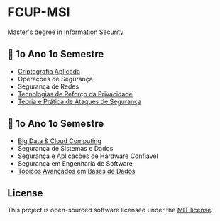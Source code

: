 # FCUP-MSI

Master's degree in Information Security

## 📙 1o Ano 1o Semestre

-   [Criptografia Aplicada](CA)
-   Operações de Segurança
-   Segurança de Redes
-   [Tecnologias de Reforço da Privacidade](TRP)
-   [Teoria e Prática de Ataques de Segurança](TPAS)

## 📙 1o Ano 1o Semestre

-   [Big Data & Cloud Computing](BDCC)
-   Segurança de Sistemas e Dados
-   Segurança e Aplicações de Hardware Confiável
-   Segurança em Engenharia de Software
-   [Tópicos Avançados em Bases de Dados](TABD)

## License

This project is open-sourced software licensed under the [MIT license](LICENSE).
